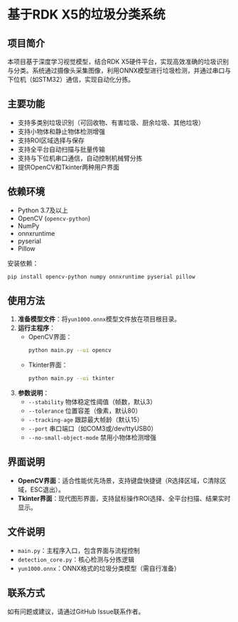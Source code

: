 # 基于RDK X5的垃圾分类系统

## 项目简介
本项目基于深度学习视觉模型，结合RDK X5硬件平台，实现高效准确的垃圾识别与分类。系统通过摄像头采集图像，利用ONNX模型进行垃圾检测，并通过串口与下位机（如STM32）通信，实现自动化分拣。

## 主要功能
- 支持多类别垃圾识别（可回收物、有害垃圾、厨余垃圾、其他垃圾）
- 支持小物体和静止物体检测增强
- 支持ROI区域选择与保存
- 支持全平台自动扫描与批量传输
- 支持与下位机串口通信，自动控制机械臂分拣
- 提供OpenCV和Tkinter两种用户界面

## 依赖环境
- Python 3.7及以上
- OpenCV (`opencv-python`)
- NumPy
- onnxruntime
- pyserial
- Pillow

安装依赖：
```bash
pip install opencv-python numpy onnxruntime pyserial pillow
```

## 使用方法
1. **准备模型文件**：将`yun1000.onnx`模型文件放在项目根目录。
2. **运行主程序**：
   - OpenCV界面：
     ```bash
     python main.py --ui opencv
     ```
   - Tkinter界面：
     ```bash
     python main.py --ui tkinter
     ```
3. **参数说明**：
   - `--stability` 物体稳定性阈值（帧数，默认3）
   - `--tolerance` 位置容差（像素，默认80）
   - `--tracking-age` 跟踪最大帧龄（默认15）
   - `--port` 串口端口（如COM3或/dev/ttyUSB0）
   - `--no-small-object-mode` 禁用小物体检测增强

## 界面说明
- **OpenCV界面**：适合性能优先场景，支持键盘快捷键（R选择区域，C清除区域，ESC退出）。
- **Tkinter界面**：现代图形界面，支持鼠标操作ROI选择、全平台扫描、结果实时显示。

## 文件说明
- `main.py`：主程序入口，包含界面与流程控制
- `detection_core.py`：核心检测与分拣逻辑
- `yun1000.onnx`：ONNX格式的垃圾分类模型（需自行准备）

## 联系方式
如有问题或建议，请通过GitHub Issue联系作者。 